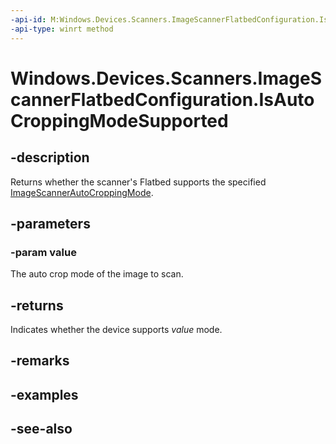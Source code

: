 ----api-id: M:Windows.Devices.Scanners.ImageScannerFlatbedConfiguration.IsAutoCroppingModeSupported(Windows.Devices.Scanners.ImageScannerAutoCroppingMode)
-api-type: winrt method
---<!-- Method syntaxpublic bool IsAutoCroppingModeSupported(Windows.Devices.Scanners.ImageScannerAutoCroppingMode value)--># Windows.Devices.Scanners.ImageScannerFlatbedConfiguration.IsAutoCroppingModeSupported## -descriptionReturns whether the scanner's Flatbed supports the specified [ImageScannerAutoCroppingMode](imagescannerautocroppingmode.md).## -parameters### -param valueThe auto crop mode of the image to scan.## -returnsIndicates whether the device supports *value* mode.## -remarks## -examples## -see-also